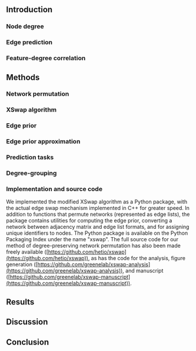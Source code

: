 ## Introduction

### Node degree

### Edge prediction

### Feature-degree correlation


## Methods

### Network permutation

### XSwap algorithm

### Edge prior

### Edge prior approximation

### Prediction tasks

### Degree-grouping

### Implementation and source code

We implemented the modified XSwap algorithm as a Python package, with the actual edge swap mechanism implemented in C++ for greater speed.
In addition to functions that permute networks (represented as edge lists), the package contains utilities for computing the edge prior, converting a network between adjacency matrix and edge list formats, and for assigning unique identifiers to nodes.
The Python package is available on the Python Packaging Index under the name "xswap".
The full source code for our method of degree-preserving network permutation has also been made freely available ([https://github.com/hetio/xswap](https://github.com/hetio/xswap)), as has the code for the analysis, figure generation ([https://github.com/greenelab/xswap-analysis](https://github.com/greenelab/xswap-analysis)), and manuscript ([https://github.com/greenelab/xswap-manuscript](https://github.com/greenelab/xswap-manuscript)).

## Results


## Discussion


## Conclusion
